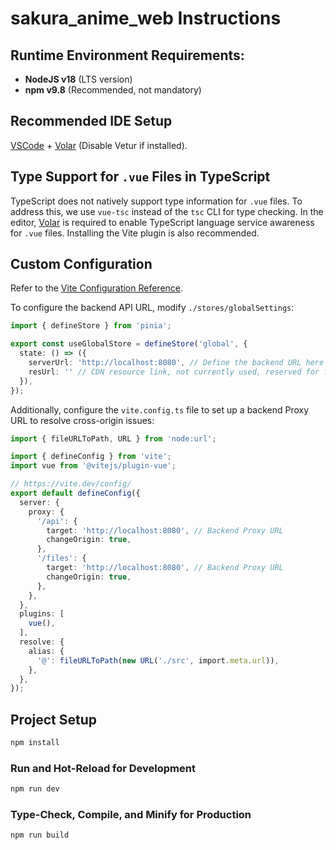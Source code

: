 # sakura_anime_web Instructions

## Runtime Environment Requirements:

- **NodeJS v18** (LTS version)
- **npm v9.8** (Recommended, not mandatory)

## Recommended IDE Setup

[VSCode](https://code.visualstudio.com/) + [Volar](https://marketplace.visualstudio.com/items?itemName=Vue.volar) (Disable Vetur if installed).

## Type Support for `.vue` Files in TypeScript

TypeScript does not natively support type information for `.vue` files. To address this, we use `vue-tsc` instead of the `tsc` CLI for type checking. In the editor, [Volar](https://marketplace.visualstudio.com/items?itemName=Vue.volar) is required to enable TypeScript language service awareness for `.vue` files. Installing the Vite plugin is also recommended.

## Custom Configuration

Refer to the [Vite Configuration Reference](https://vite.dev/config/).

To configure the backend API URL, modify `./stores/globalSettings`:

```ts
import { defineStore } from 'pinia';

export const useGlobalStore = defineStore('global', {
  state: () => ({
    serverUrl: 'http://localhost:8080', // Define the backend URL here
    resUrl: '' // CDN resource link, not currently used, reserved for future use
  }),
});
```

Additionally, configure the `vite.config.ts` file to set up a backend Proxy URL to resolve cross-origin issues:

```ts
import { fileURLToPath, URL } from 'node:url';

import { defineConfig } from 'vite';
import vue from '@vitejs/plugin-vue';

// https://vite.dev/config/
export default defineConfig({
  server: {
    proxy: {
      '/api': {
        target: 'http://localhost:8080', // Backend Proxy URL
        changeOrigin: true,
      },
      '/files': {
        target: 'http://localhost:8080', // Backend Proxy URL
        changeOrigin: true,
      },
    },
  },
  plugins: [
    vue(),
  ],
  resolve: {
    alias: {
      '@': fileURLToPath(new URL('./src', import.meta.url)),
    },
  },
});
```

## Project Setup

```sh
npm install
```

### Run and Hot-Reload for Development

```sh
npm run dev
```

### Type-Check, Compile, and Minify for Production

```sh
npm run build
```
